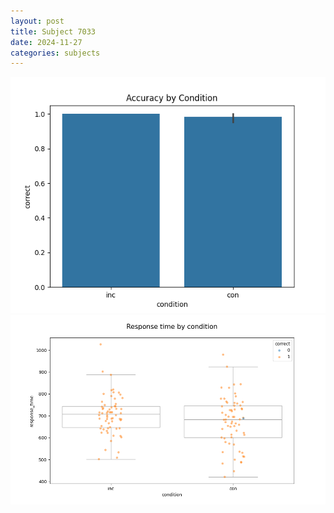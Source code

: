 ```yaml
---
layout: post
title: Subject 7033
date: 2024-11-27
categories: subjects
---
```


![](data/7033/run-12/7033_NF_acc.png)
![](data/7033/run-12/7033_NF_rt.png)
